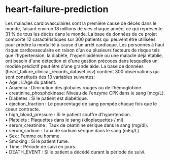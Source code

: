 # heart-failure-prediction
Les maladies cardiovasculaires sont la première cause de décès dans le monde, faisant environ 18 millions de vies chaque année, ce qui représente 31 % de tous les décès dans le monde. 
La base de données de ce projet comporte 12 caractéristiques sur 300 patients qui peuvent être utilisées pour prédire la mortalité à cause d’un arrêt cardiaque.
Les personnes à haut risque cardiovasculaire en raison d’un ou plusieurs facteurs de risque tels que l'hypertension, la diabète, l'hyperlipidémie ou une maladie déjà établie, ont besoin d'une détection et d'une gestion précoces dans lesquelles un modèle prédictif peut être d’une grande aide.
La base de données (heart_failure_clinical_records_dataset.csv) contient 300 observations qui sont constitués des 13 variables suivantes:<br />
•	Age : L'Age du patient.<br />
•	Anaemia : Diminution des globules rouges ou de l’hémoglobine.<br />
•	creatinine_phosphokinase: Niveau de l'enzyme CPK dans le sang (mcg/L).<br />
•	Diabetes : Si le patient est diabétique.<br />
•	ejection_fraction : Le pourcentage de sang pompée chaque fois que le coeur contracte.<br />
•	high_blood_pressure : Si le patient souffre d’hypertension.<br />
•	Platelets : Plaquettes dans le sang (kiloplaquettes / ml).<br />
•	serum_creatinine : Taux de céatinine sérique dans le sang (mg/dl).<br />
•	serum_sodium : Taux de sodium sérique dans le sang (mEq/L).<br />
•	Sex : Femme ou homme.<br />
•	Smoking : Si le patient fume.<br />
•	Time : Période de suivi en jours.<br />
•	DEATH_EVENT :  Si le patient a décédé durant la période de suivi.<br />

